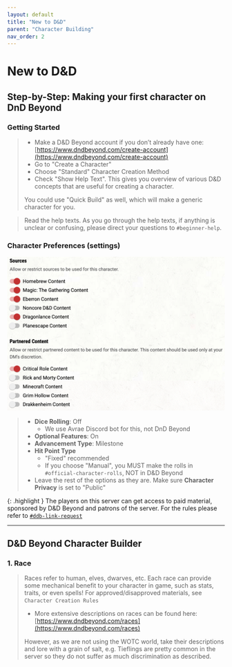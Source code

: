 ```yaml
---
layout: default
title: "New to D&D"
parent: "Character Building"
nav_order: 2
---
```

# New to D&D

## Step-by-Step: Making your first character on DnD Beyond

### Getting Started
> - Make a D&D Beyond account if you don’t already have one: [https://www.dndbeyond.com/create-account](https://www.dndbeyond.com/create-account)
> - Go to "Create a Character"
> - Choose "Standard" Character Creation Method
> - Check "Show Help Text". This gives you overview of various D&D concepts that are useful for creating a character.
>
> You could use "Quick Build" as well, which will make a generic character for you.

> Read the help texts. As you go through the help texts, if anything is unclear or confusing, please direct your questions to `#⁠beginner-help`.

### Character Preferences (settings)
![](../../images/Y75d0NS.png)
> - **Dice Rolling**: Off
>   - We use Avrae Discord bot for this, not DnD Beyond
> - **Optional Features**: On
> - **Advancement Type**: Milestone
> - **Hit Point Type**
>   - "Fixed" recommended
>   - If you choose "Manual", you MUST make the rolls in `⁠#official-character-rolls`, NOT in D&D Beyond
> - Leave the rest of the options as they are. Make sure **Character Privacy** is set to "Public"

{: .highlight }
The players on this server can get access to paid material, sponsored by D&D Beyond and patrons of the server. For the rules please refer to [`#⁠ddb-link-request`](https://discord.com/channels/512870694883950598/756319993616138310/923880816239591425)

---

## D&D Beyond Character Builder

### 1. Race
> Races refer to human, elves, dwarves, etc. Each race can provide some mechanical benefit to your character in game, such as stats, traits, or even spells! For approved/disapproved materials, see `Character Creation Rules`
> - More extensive descriptions on races can be found here: [https://www.dndbeyond.com/races](https://www.dndbeyond.com/races)
>
> However, as we are not using the WOTC world, take their descriptions and lore with a grain of salt, e.g. Tieflings are pretty common in the server so they do not suffer as much discrimination as described.